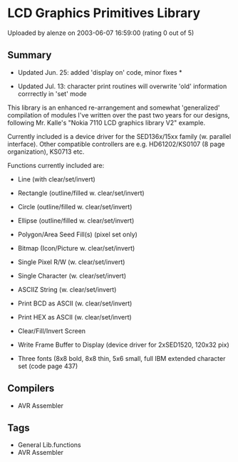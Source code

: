 # LCD Graphics Primitives Library

Uploaded by alenze on 2003-06-07 16:59:00 (rating 0 out of 5)

## Summary

* Updated Jun. 25: added 'display on' code, minor fixes *  

* Updated Jul. 13: character print routines will overwrite 'old' information corrrectly in 'set' mode


This library is an enhanced re-arrangement and somewhat 'generalized' compilation of modules I've written over the past two years for our designs, following Mr. Kalle's "Nokia 7110 LCD graphics library V2" example.


Currently included is a device driver for the SED136x/15xx family (w. parallel interface). Other compatible controllers are e.g. HD61202/KS0107 (8 page organization), KS0713 etc.


Functions currently included are:  

- Line (with clear/set/invert)  

- Rectangle (outline/filled w. clear/set/invert)  

- Circle (outline/filled w. clear/set/invert)  

- Ellipse (outline/filled w. clear/set/invert)  

- Polygon/Area Seed Fill(s) (pixel set only)  

- Bitmap (Icon/Picture w. clear/set/invert)  

- Single Pixel R/W (w. clear/set/invert)  

- Single Character (w. clear/set/invert)  

- ASCIIZ String (w. clear/set/invert)  

- Print BCD as ASCII (w. clear/set/invert)  

- Print HEX as ASCII (w. clear/set/invert)  

- Clear/Fill/Invert Screen  

- Write Frame Buffer to Display (device driver for 2xSED1520, 120x32 pix)  

- Three fonts (8x8 bold, 8x8 thin, 5x6 small, full IBM extended character set (code page 437)

## Compilers

- AVR Assembler

## Tags

- General Lib.functions
- AVR Assembler
